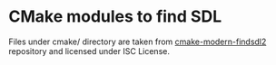 # CMake modules to find SDL

Files under cmake/ directory are taken from
[cmake-modern-findsdl2](https://github.com/opeik/cmake-modern-findsdl2/)
repository and licensed under ISC License.
